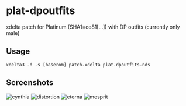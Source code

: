 # plat-dpoutfits

xdelta patch for Platinum (SHA1=ce81[...]) with DP outfits (currently only male)

## Usage

```xdelta3 -d -s [baserom] patch.xdelta plat-dpoutfits.nds```

## Screenshots

![cynthia](https://imgur.com/2hgYhHn)
![distortion](https://imgur.com/KZkWHqa)
![eterna](https://imgur.com/hQx0mvV)
![mesprit](https://imgur.com/5quJRWA)
